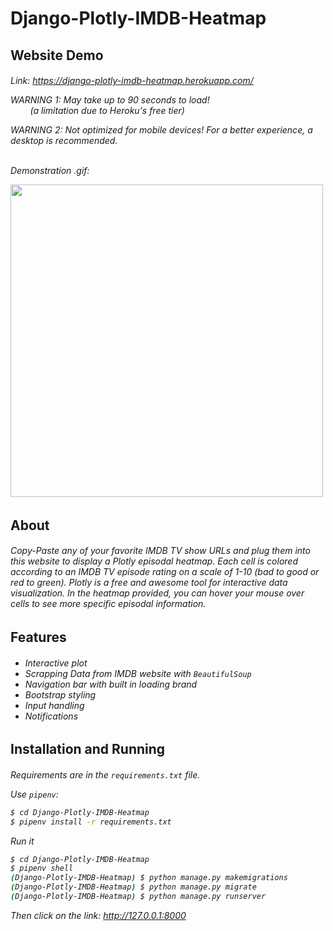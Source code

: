 <h1>Django-Plotly-IMDB-Heatmap</h1>

<h2>Website Demo</h2>
<h6>

Link: <a href="https://django-plotly-imdb-heatmap.herokuapp.com/">https://django-plotly-imdb-heatmap.herokuapp.com/</a>

WARNING 1: May take up to 90 seconds to load!<br>&nbsp;&nbsp;&nbsp;&nbsp;&nbsp;&nbsp;&nbsp; (a limitation due to Heroku's free tier)

WARNING 2: Not optimized for mobile devices! For a better experience, a desktop is recommended.<br>&nbsp;&nbsp;&nbsp;&nbsp;&nbsp;&nbsp;&nbsp; 

Demonstration .gif:

<img src="Images/ActiveWebsiteDemo.gif" width=500>

</h6>

<h2>About</h2>
<h6>

Copy-Paste any of your favorite IMDB TV show URLs and plug them into this website to display a Plotly episodal heatmap. Each cell is colored according to an IMDB TV episode rating on a scale of 1-10 (bad to good or red to green). Plotly is a free and awesome tool for interactive data visualization. In the heatmap provided, you can hover your mouse over cells to see more specific episodal information.
</h6>
<h2>Features</h2>
<h6>

- Interactive plot
- Scrapping Data from IMDB website with `BeautifulSoup`
- Navigation bar with built in loading brand
- Bootstrap styling
- Input handling
- Notifications
</h6>

<h2>Installation and Running</h2>
<h6>

Requirements are in the `requirements.txt` file.

Use `pipenv`:

```bash
$ cd Django-Plotly-IMDB-Heatmap
$ pipenv install -r requirements.txt
```


Run it

```bash
$ cd Django-Plotly-IMDB-Heatmap
$ pipenv shell
(Django-Plotly-IMDB-Heatmap) $ python manage.py makemigrations
(Django-Plotly-IMDB-Heatmap) $ python manage.py migrate
(Django-Plotly-IMDB-Heatmap) $ python manage.py runserver
```
Then click on the link: <a href="http://127.0.0.1:8000">http://127.0.0.1:8000</a>
</h6>
